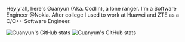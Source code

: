 Hey y'all, here's Guanyun (Aka. Codlin), a lone ranger. I'm a Software Engineer @Nokia. 
After college I used to work at Huawei and ZTE as a C/C++ Software Engineer.

![Guanyun's GitHub stats](https://github-readme-stats.vercel.app/api?username=codlin&count_private=true&show_icons=true&theme=material-palenight)
![Guanyun's GitHub stats](https://github-readme-stats.vercel.app/api/top-langs/?username=codlin&lcount_private=true&show_icons=true&layout=compact&theme=material-palenight)

